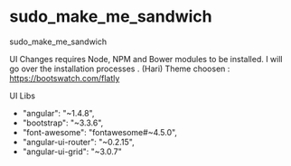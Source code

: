 # sudo_make_me_sandwich
sudo_make_me_sandwich


UI Changes requires Node, NPM and Bower modules to be installed. I will go over the installation processes . (Hari)
Theme choosen : https://bootswatch.com/flatly 

UI Libs
- "angular": "~1.4.8",
- "bootstrap": "~3.3.6",
- "font-awesome": "fontawesome#~4.5.0",
- "angular-ui-router": "~0.2.15",
- "angular-ui-grid": "~3.0.7"
 
